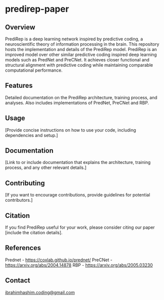 # predirep-paper

## Overview

PrediRep is a deep learning network inspired by predictive coding, a neuroscientific theory of information processing in the brain. This repository hosts the implementation and details of the PrediRep model. PrediRep is an improved model over other similar predictive    coding inspired deep learning models such as PredNet and PreCNet. It achieves closer functional and structural alignment with predictive coding while maintaining comparable computational performance.

## Features

Detailed documentation on the PrediRep architecture, training process, and analyses. Also includes implementations of PredNet, PreCNet and RBP. 

## Usage
[Provide concise instructions on how to use your code, including dependencies and setup.]

## Documentation
[Link to or include documentation that explains the architecture, training process, and any other relevant details.]

## Contributing
[If you want to encourage contributions, provide guidelines for potential contributors.]

## Citation
If you find PrediRep useful for your work, please consider citing our paper [include the citation details].

## References

Prednet - https://coxlab.github.io/prednet/
PreCNet - https://arxiv.org/abs/2004.14878
RBP - https://arxiv.org/abs/2005.03230

## Contact

ibrahimhashim.coding@gmail.com


